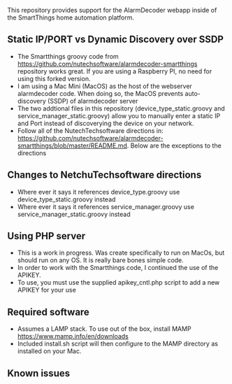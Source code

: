 This repository provides support for the AlarmDecoder webapp inside of the SmartThings home automation platform.

## Static IP/PORT vs Dynamic Discovery over SSDP
   
* The Smartthings groovy code from https://github.com/nutechsoftware/alarmdecoder-smartthings repository works great.  If you are using a Raspberry PI, no need for using this forked version.
* I am using a Mac Mini (MacOS) as the host of the webserver alarmdecoder code.  When doing so, the MacOS prevents auto-discovery (SSDP) of alarmdecoder server
* The two addtional files in this repository (device_type_static.groovy and service_manager_static.groovy) allow you to manually enter a static IP and Port instead of discoverying the device on your network.
* Follow all of the NutechTechsoftware directions in: https://github.com/nutechsoftware/alarmdecoder-smartthings/blob/master/README.md.  Below are the exceptions to the directions

## Changes to NetchuTechsoftware directions
* Where ever it says it references device_type.groovy use device_type_static.groovy instead
* Where ever it says it references service_manager.groovy use service_manager_static.groovy instead

## Using PHP server
* This is a work in progress.  Was create specifically to run on MacOs, but should run on any OS.  It is really bare bones simple code.
* In order to work with the Smartthings code, I continued the use of the APIKEY.
* To use, you must use the supplied apikey_cntl.php script to add a new APIKEY for your use

## Required software
* Assumes a LAMP stack.  To use out of the box, install MAMP https://www.mamp.info/en/downloads
* Included install.sh script will then configure to the MAMP directory as installed on your Mac.


## Known issues

